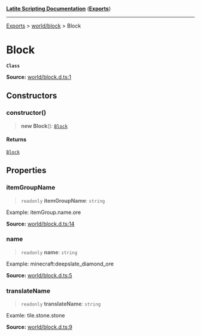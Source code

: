 [**Latite Scripting Documentation**](../../README.md) ([**Exports**](../../exports.md))

---

[Exports](../../exports.md) > [world/block](../index.md) > Block

# Block

**`Class`**

**Source:** [world/block.d.ts:1](https://github.com/LatiteScripting/latitescripting.github.io/blob/a4de419/definitions/world/block.d.ts#L1)

## Constructors

### constructor()

> **new Block**(): [`Block`](class.Block.md)

#### Returns

[`Block`](class.Block.md)

## Properties

### itemGroupName

> `readonly` **itemGroupName**: `string`

Example: itemGroup.name.ore

**Source:** [world/block.d.ts:14](https://github.com/LatiteScripting/latitescripting.github.io/blob/a4de419/definitions/world/block.d.ts#L14)

### name

> `readonly` **name**: `string`

Example: minecraft:deepslate_diamond_ore

**Source:** [world/block.d.ts:5](https://github.com/LatiteScripting/latitescripting.github.io/blob/a4de419/definitions/world/block.d.ts#L5)

### translateName

> `readonly` **translateName**: `string`

Examle: tile.stone.stone

**Source:** [world/block.d.ts:9](https://github.com/LatiteScripting/latitescripting.github.io/blob/a4de419/definitions/world/block.d.ts#L9)
